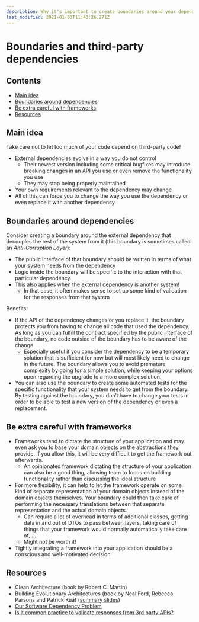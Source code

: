 ```yaml
---
description: Why it's important to create boundaries around your dependencies
last_modified: 2021-01-03T11:43:26.271Z
---
```


# Boundaries and third-party dependencies

## Contents

-   [Main idea](#main-idea)
-   [Boundaries around dependencies](#boundaries-around-dependencies)
-   [Be extra careful with frameworks](#be-extra-careful-with-frameworks)
-   [Resources](#resources)

## Main idea

Take care not to let too much of your code depend on third-party code!

-   External dependencies evolve in a way you do not control
    -   Their newest version including some critical bugfixes may introduce breaking changes in an API you use or even remove the functionality you use
    -   They may stop being properly maintained
-   Your own requirements relevant to the dependency may change
-   All of this can force you to change the way you use the dependency or even replace it with another dependency

## Boundaries around dependencies

Consider creating a boundary around the external dependency that decouples the rest of the system from it (this boundary is sometimes called an _Anti-Corruption Layer_):

-   The public interface of that boundary should be written in terms of what your system needs from the dependency
-   Logic inside the boundary will be specific to the interaction with that particular dependency. 
-   This also applies when the external dependency is another system!
    -   In that case, it often makes sense to set up some kind of validation for the responses from that system

Benefits:

-   If the API of the dependency changes or you replace it, the boundary protects you from having to change all code that used the dependency. As long as you can fulfill the contract specified by the public interface of the boundary, no code outside of the boundary has to be aware of the change.
    -   Especially useful if you consider the dependency to be a temporary solution that is sufficient for now but will most likely need to change in the future. The boundary allows you to avoid premature complexity by going for a simple solution, while keeping your options open regarding the upgrade to a more complex solution.
-   You can also use the boundary to create some automated tests for the specific functionality that your system needs to get from the boundary. By testing against the boundary, you don’t have to change your tests in order to be able to test a new version of the dependency or even a replacement.

## Be extra careful with frameworks

-   Frameworks tend to dictate the structure of your application and may even ask you to base your domain objects on the abstractions they provide. If you allow this, it will be very difficult to get the framework out afterwards.
    -   An opinionated framework dictating the structure of your application can also be a good thing, allowing team to focus on building functionality rather than discussing the ideal structure
-   For more flexibility, it can help to let the framework operate on some kind of separate representation of your domain objects instead of the domain objects themselves. Your boundary could then take care of performing the necessary translations between that separate representation and the actual domain objects.
    -   Can require a lot of overhead in terms of additional classes, getting data in and out of DTOs to pass between layers, taking care of things that your framework would normally automatically take care of, ...
    -   Might not be worth it!
-   Tightly integrating a framework into your application should be a conscious and well-motivated decision

## Resources

-   Clean Architecture (book by Robert C. Martin)
-   Building Evolutionary Architectures (book by Neal Ford, Rebecca Parsons and Patrick Kua) ([summary slides](http://nealford.com/downloads/Evolutionary_Architecture_Keynote_by_Neal_Ford.pdf))
-   [Our Software Dependency Problem](https://research.swtch.com/deps)
-   [Is it common practice to validate responses from 3rd party APIs?](https://softwareengineering.stackexchange.com/questions/410248/is-it-common-practice-to-validate-responses-from-3rd-party-apis)
